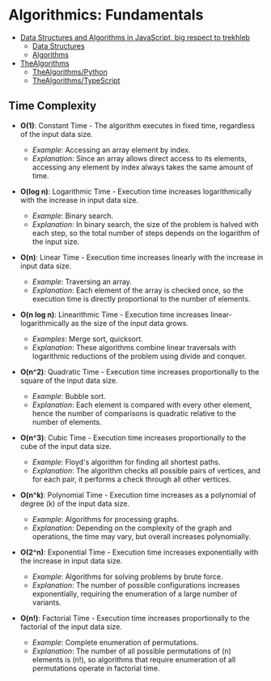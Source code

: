 # Algorithmics: Fundamentals

- [Data Structures and Algorithms in JavaScript, big respect to trekhleb](https://github.com/trekhleb/javascript-algorithms)
  - [Data Structures](https://github.com/trekhleb/javascript-algorithms?tab=readme-ov-file#data-structures)
  - [Algorithms](https://github.com/trekhleb/javascript-algorithms?tab=readme-ov-file#algorithms)
- [TheAlgorithms](https://github.com/TheAlgorithms)
  - [TheAlgorithms/Python](https://github.com/TheAlgorithms/Python)
  - [TheAlgorithms/TypeScript](https://github.com/TheAlgorithms/TypeScript)

## Time Complexity
- **O(1)**: Constant Time - The algorithm executes in fixed time, regardless of the input data size.
  - *Example*: Accessing an array element by index.
  - *Explanation*: Since an array allows direct access to its elements, accessing any element by index always takes the same amount of time.

- **O(log n)**: Logarithmic Time - Execution time increases logarithmically with the increase in input data size.
  - *Example*: Binary search.
  - *Explanation*: In binary search, the size of the problem is halved with each step, so the total number of steps depends on the logarithm of the input size.

- **O(n)**: Linear Time - Execution time increases linearly with the increase in input data size.
  - *Example*: Traversing an array.
  - *Explanation*: Each element of the array is checked once, so the execution time is directly proportional to the number of elements.

- **O(n log n)**: Linearithmic Time - Execution time increases linear-logarithmically as the size of the input data grows.
  - *Examples*: Merge sort, quicksort.
  - *Explanation*: These algorithms combine linear traversals with logarithmic reductions of the problem using divide and conquer.

- **O(n^2)**: Quadratic Time - Execution time increases proportionally to the square of the input data size.
  - *Example*: Bubble sort.
  - *Explanation*: Each element is compared with every other element, hence the number of comparisons is quadratic relative to the number of elements.

- **O(n^3)**: Cubic Time - Execution time increases proportionally to the cube of the input data size.
  - *Example*: Floyd's algorithm for finding all shortest paths.
  - *Explanation*: The algorithm checks all possible pairs of vertices, and for each pair, it performs a check through all other vertices.

- **O(n^k)**: Polynomial Time - Execution time increases as a polynomial of degree \(k\) of the input data size.
  - *Example*: Algorithms for processing graphs.
  - *Explanation*: Depending on the complexity of the graph and operations, the time may vary, but overall increases polynomially.

- **O(2^n)**: Exponential Time - Execution time increases exponentially with the increase in input data size.
  - *Example*: Algorithms for solving problems by brute force.
  - *Explanation*: The number of possible configurations increases exponentially, requiring the enumeration of a large number of variants.

- **O(n!)**: Factorial Time - Execution time increases proportionally to the factorial of the input data size.
  - *Example*: Complete enumeration of permutations.
  - *Explanation*: The number of all possible permutations of \(n\) elements is \(n!\), so algorithms that require enumeration of all permutations operate in factorial time.
